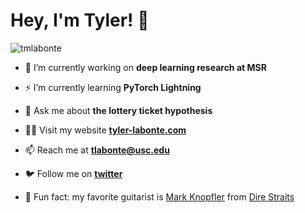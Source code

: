 <h1 align="left">Hey, I'm Tyler! 👋</h1>
<p align="left"> <img src="https://komarev.com/ghpvc/?username=tmlabonte&label=Profile%20views&color=0e75b6&style=flat-square" alt="tmlabonte" /> </p>

- 🔭 I’m currently working on **deep learning research at MSR**

- ⚡️ I’m currently learning **PyTorch Lightning**

- 💬 Ask me about **the lottery ticket hypothesis**

- 👨‍💻 Visit my website [**tyler-labonte.com**](https://tyler-labonte.com)

- 📫 Reach me at **tlabonte@usc.edu**

- 🐦 Follow me on [**twitter**](https://twitter.com/tmlabonte)

- 🎸 Fun fact: my favorite guitarist is [Mark Knopfler](https://en.wikipedia.org/wiki/Mark_Knopfler) from [Dire Straits](https://en.wikipedia.org/wiki/Dire_Straits)

